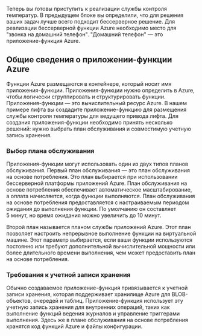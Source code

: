 Теперь вы готовы приступить к реализации службы контроля температур. В предыдущем блоке вы определили, что для решения ваших задач лучше всего подходит бессерверное решение. Для реализации бессерверной функции Azure необходимо место для "звонка на домашний телефон". "Домашний телефон" — это приложение-функция Azure.

## <a name="azure-function-app-overview"></a>Общие сведения о приложении-функции Azure
Функции Azure размещаются в контейнере, который носит имя приложения-функции. Приложения-функции нужно определить в Azure, чтобы логически сгруппировать и структурировать функции. Приложения-функции — это вычислительный ресурс Azure. В нашем примере лифта вы создадите приложение-функцию для размещения службы контроля температуры для ведущего привода лифта. Для создания приложения-функции необходимо принять несколько решений: нужно выбрать план обслуживания и совместимую учетную запись хранения.

### <a name="choosing-a-service-plan"></a>Выбор плана обслуживания
Приложения-функции могут использовать один из двух типов планов обслуживания. Первый план обслуживания — это план обслуживания на основе потребления. Это план выбирается при использовании бессерверной платформы приложений Azure. План обслуживания на основе потребления обеспечивает автоматическое масштабирование, а оплата начисляется, когда функции выполняются. План обслуживания на основе потребления предоставляется с настраиваемым периодом ожидания до выполнения функции. По умолчанию он составляет 5 минут, но время ожидания можно увеличить до 10 минут. 

Второй план называется планом службы приложений Azure. Этот план позволяет настроить непрерывное выполнение функции на виртуальной машине. Этот параметр выбирается, если ваши функции используются постоянно или требуют дополнительной вычислительной мощности или более длительного времени выполнения, чем может предоставить план на основе потребления. 

### <a name="storage-account-requirements"></a>Требования к учетной записи хранения
Обычно создаваемое приложение-функция привязывается к учетной записи хранения, которая поддерживает хранилище Azure для BLOB-объектов, очередей и таблиц. Приложение-функция использует эту учетную запись хранения для внутренних операций, таких как выполнение функций ведения журналов и управление триггерами выполнения. Здесь же в плане обслуживания на основе потребления хранятся код функций Azure и файлы конфигурации. 
